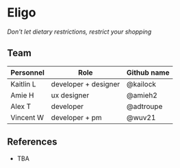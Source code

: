 # Eligo
*Don't let dietary restrictions, restrict your shopping*

## Team
|Personnel|Role|Github name
|-|-|-|
| Kaitlin L | developer + designer | @kailock
| Amie H | ux designer | @amieh2
| Alex T | developer | @adtroupe
| Vincent W | developer + pm | @wuv21

## References
- TBA
